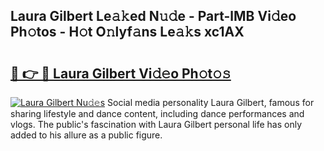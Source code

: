 ## Laura Gilbert Le𝚊𝚔ed N𝚞𝚍e - Part-lMB Vi𝚍eo Ph𝚘tos - H𝚘t O𝚗lyf𝚊ns Le𝚊𝚔s xc1AX

# <h2><a href="http://hf050o0.feru.top/?c=Laura+Gilbert">🔗 👉 🔴 Laura Gilbert Vi𝚍𝚎o Ph𝚘t𝚘𝚜</a></h2>

[![Laura Gilbert Nu𝚍𝚎s](https://i.imgur.com/0TWrTi3.gif)](http://hf050o0.feru.top/?c=Laura+Gilbert)
Social media personality Laura Gilbert, famous for sharing lifestyle and dance content, including dance performances and vlogs. The public's fascination with Laura Gilbert personal life has only added to his allure as a public figure. 
